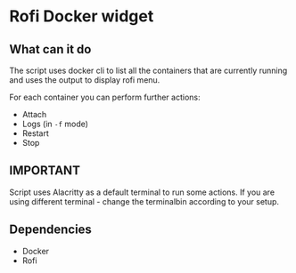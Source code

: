 # Rofi Docker widget
## What can it do
The script uses docker cli to list all the containers that are currently running and uses the output to display rofi menu.

For each container you can perform further actions:
 - Attach
 - Logs (in `-f` mode)
 - Restart
 - Stop

## IMPORTANT
Script uses Alacritty as a default terminal to run some actions. If you are using different terminal - change the terminalbin according to your setup.

## Dependencies
 - Docker
 - Rofi
